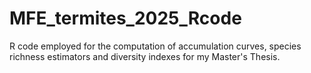 # MFE_termites_2025_Rcode
R code employed for the computation of accumulation curves, species richness estimators and diversity indexes for my Master's Thesis.
